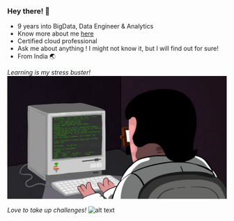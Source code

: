 ### Hey there! :wave:

- 9 years into BigData, Data Engineer & Analytics
- Know more about me [here](https://drive.google.com/file/d/1FTjol-7ujeebyiyAREs8W3kBsln_Pxgl/view?usp=sharing) 
- Certified cloud professional
- Ask me about anything ! I might not know it, but I will find out for sure!
- From India :earth_asia:

*Learning is my stress buster!*
![alt text](https://github.com/bibinnahas/bibinnahas/blob/main/programming.gif)

*Love to take up challenges!*
![alt text](https://drive.google.com/file/d/1Pk3MbEEOahLHuqwiytbgf2lwj3R42YA5/view?usp=sharing)

